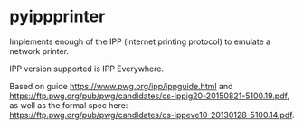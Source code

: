 # pyippprinter
Implements enough of the IPP (internet printing protocol) to emulate a network printer.

IPP version supported is IPP Everywhere.

Based on guide https://www.pwg.org/ipp/ippguide.html and https://ftp.pwg.org/pub/pwg/candidates/cs-ippig20-20150821-5100.19.pdf, as well as the formal spec here: https://ftp.pwg.org/pub/pwg/candidates/cs-ippeve10-20130128-5100.14.pdf.

